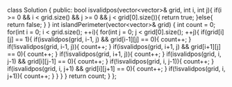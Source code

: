 <!--
 * @Author: your name
 * @Date: 2020-10-30 13:36:10
 * @LastEditTime: 2020-10-30 13:36:31
 * @LastEditors: your name
 * @Description: In User Settings Edit
 * @FilePath: /projects/leetcode/463. 岛屿的周长.md
-->
class Solution {
public:
    bool isvalidpos(vector<vector<int>>& grid, int i, int j){
        if(i >= 0 && i < grid.size() && j >= 0 && j < grid[0].size()){
            return true;
        }else{
            return false;
        }
    }
    int islandPerimeter(vector<vector<int>>& grid) {
        int count = 0;
        for(int i = 0; i < grid.size(); ++i){
            for(int j = 0; j < grid[0].size(); ++j){
                if(grid[i][j] == 1){
                    if(isvalidpos(grid, i-1, j) && grid[i-1][j] == 0){
                        count++;
                    }
                    if(!isvalidpos(grid, i-1, j)){
                        count++;
                    }
                    if(isvalidpos(grid, i+1, j) && grid[i+1][j] == 0){
                        count++;
                    }
                    if(!isvalidpos(grid, i+1, j)){
                        count++;
                    }
                    if(isvalidpos(grid, i, j-1) && grid[i][j-1] == 0){
                        count++;
                    }
                    if(!isvalidpos(grid, i, j-1)){
                        count++;
                    }
                    if(isvalidpos(grid, i, j+1) && grid[i][j+1] == 0){
                        count++;
                    }
                    if(!isvalidpos(grid, i, j+1)){
                        count++;
                    }
                }
            }
        }
        return count;
    }
};
